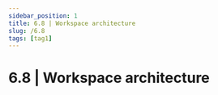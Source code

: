 ```yaml
---
sidebar_position: 1
title: 6.8 | Workspace architecture
slug: /6.8
tags: [tag1]
---
```


# 6.8 | Workspace architecture





